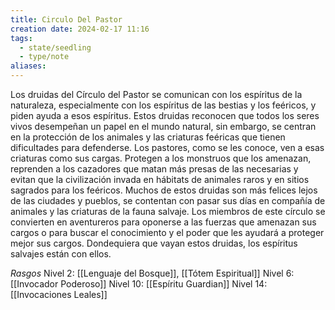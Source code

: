 ```yaml
---
title: Circulo Del Pastor
creation date: 2024-02-17 11:16
tags:
  - state/seedling
  - type/note
aliases:
---
```

Los druidas del Círculo del Pastor se comunican con los espíritus de la naturaleza, especialmente con los espíritus de las bestias y los feéricos, y piden ayuda a esos espíritus. Estos druidas reconocen que todos los seres vivos desempeñan un papel en el mundo natural, sin embargo, se centran en la protección de los animales y las criaturas feéricas que tienen dificultades para defenderse. Los pastores, como se les conoce, ven a esas criaturas como sus cargas. Protegen a los monstruos que los amenazan, reprenden a los cazadores que matan más presas de las necesarias y evitan que la civilización invada en hábitats de animales raros y en sitios sagrados para los feéricos. Muchos de estos druidas son más felices lejos de las ciudades y pueblos, se contentan con pasar sus días en compañía de animales y las criaturas de la fauna salvaje.
Los miembros de este círculo se convierten en aventureros para oponerse a las fuerzas que
amenazan sus cargos o para buscar el conocimiento y el poder que les ayudará a proteger mejor sus cargos. Dondequiera que vayan estos druidas, los espíritus salvajes están con ellos.



*Rasgos*
Nivel 2: [[Lenguaje del Bosque]], [[Tótem Espiritual]]
Nivel 6: [[Invocador Poderoso]]
Nivel 10: [[Espíritu Guardian]]
Nivel 14: [[Invocaciones Leales]]